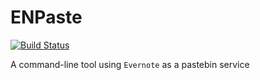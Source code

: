 # ENPaste

[![Build Status]][Travis CI]

A command-line tool using `Evernote` as a pastebin service

[Build Status]: https://img.shields.io/travis/kemadz/enpaste/master.svg?style=flat
[Travis CI]:    https://travis-ci.org/kemadz/enpaste
